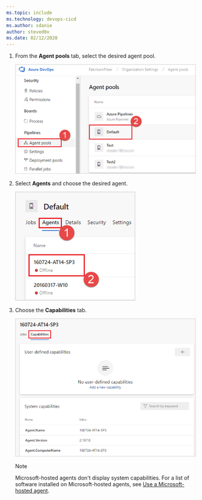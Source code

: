 ```yaml
---
ms.topic: include
ms.technology: devops-cicd
ms.author: sdanie
author: steved0x
ms.date: 02/12/2020
---
```


1. From the **Agent pools** tab, select the desired agent pool.

   ![Choose Manage pools](../../media/agent-capabilities-tab/agent-pools.png)

1. Select **Agents** and choose the desired agent.

   ![Select Agents and choose the desired agent](../../media/agent-capabilities-tab/agents.png)

1. Choose the **Capabilities** tab.

   ![Agent capabilities tab](../../media/agent-capabilities-tab/capabilities.png)

   > [!NOTE]
   > Microsoft-hosted agents don't display system capabilities. For a list of software installed on Microsoft-hosted agents, see [Use a Microsoft-hosted agent](../../hosted.md#use-a-microsoft-hosted-agent).
